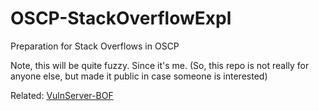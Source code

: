 # OSCP-StackOverflowExpl
Preparation for Stack Overflows in OSCP


Note, this will be quite fuzzy. Since it's me.
(So, this repo is not really for anyone else, but made it public in case someone is interested)

Related: [VulnServer-BOF](https://github.com/loneicewolf/VulnServer-BOF)
 
